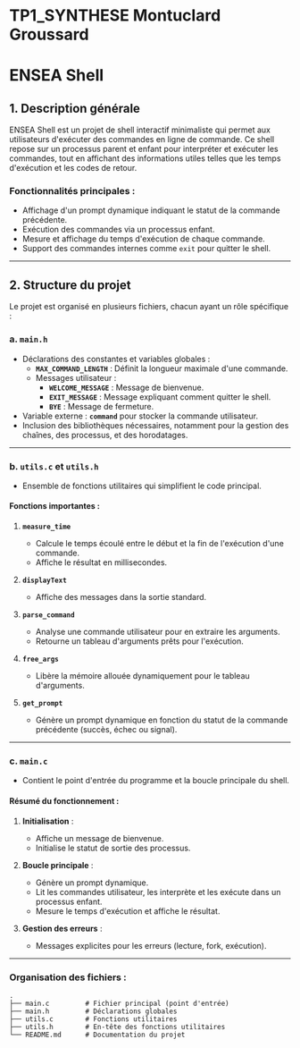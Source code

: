 # TP1_SYNTHESE  Montuclard Groussard

# **ENSEA Shell**

## **1. Description générale**

ENSEA Shell est un projet de shell interactif minimaliste qui permet aux utilisateurs d'exécuter des commandes en ligne de commande. Ce shell repose sur un processus parent et enfant pour interpréter et exécuter les commandes, tout en affichant des informations utiles telles que les temps d'exécution et les codes de retour.

### **Fonctionnalités principales :**
- Affichage d'un prompt dynamique indiquant le statut de la commande précédente.
- Exécution des commandes via un processus enfant.
- Mesure et affichage du temps d'exécution de chaque commande.
- Support des commandes internes comme `exit` pour quitter le shell.

---

## **2. Structure du projet**

Le projet est organisé en plusieurs fichiers, chacun ayant un rôle spécifique :

### **a. `main.h`**
- Déclarations des constantes et variables globales :
  - **`MAX_COMMAND_LENGTH`** : Définit la longueur maximale d'une commande.
  - Messages utilisateur :
    - **`WELCOME_MESSAGE`** : Message de bienvenue.
    - **`EXIT_MESSAGE`** : Message expliquant comment quitter le shell.
    - **`BYE`** : Message de fermeture.
- Variable externe : **`command`** pour stocker la commande utilisateur.
- Inclusion des bibliothèques nécessaires, notamment pour la gestion des chaînes, des processus, et des horodatages.

---

### **b. `utils.c` et `utils.h`**
- Ensemble de fonctions utilitaires qui simplifient le code principal.
  
#### **Fonctions importantes :**
1. **`measure_time`**
   - Calcule le temps écoulé entre le début et la fin de l'exécution d'une commande.
   - Affiche le résultat en millisecondes.

2. **`displayText`**
   - Affiche des messages dans la sortie standard.

3. **`parse_command`**
   - Analyse une commande utilisateur pour en extraire les arguments.
   - Retourne un tableau d'arguments prêts pour l'exécution.

4. **`free_args`**
   - Libère la mémoire allouée dynamiquement pour le tableau d'arguments.

5. **`get_prompt`**
   - Génère un prompt dynamique en fonction du statut de la commande précédente (succès, échec ou signal).

---

### **c. `main.c`**
- Contient le point d'entrée du programme et la boucle principale du shell.

#### **Résumé du fonctionnement :**
1. **Initialisation** :
   - Affiche un message de bienvenue.
   - Initialise le statut de sortie des processus.

2. **Boucle principale** :
   - Génère un prompt dynamique.
   - Lit les commandes utilisateur, les interprète et les exécute dans un processus enfant.
   - Mesure le temps d'exécution et affiche le résultat.

3. **Gestion des erreurs** :
   - Messages explicites pour les erreurs (lecture, fork, exécution).

---

### **Organisation des fichiers :**
```
.
├── main.c         # Fichier principal (point d'entrée)
├── main.h         # Déclarations globales
├── utils.c        # Fonctions utilitaires
├── utils.h        # En-tête des fonctions utilitaires
└── README.md      # Documentation du projet
```
